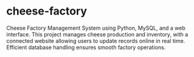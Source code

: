 # cheese-factory
Cheese Factory Management System using Python, MySQL, and a web interface. This project manages cheese production and inventory, with a connected website allowing users to update records online in real time. Efficient database handling ensures smooth factory operations.
